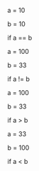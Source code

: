 a = 10                                            

b = 10

if a == b

a = 100

b = 33

if a != b

a = 100 

b = 33

if a > b

a = 33

b = 100

if a < b
